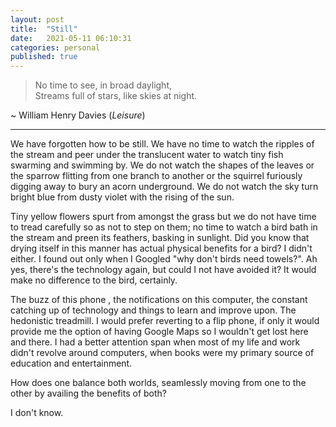 ```yaml
---
layout: post
title:  "Still"
date:   2021-05-11 06:10:31
categories: personal
published: true
---
```


> No time to see, in broad daylight,  
> Streams full of stars, like skies at night.

~ William Henry Davies (<i>Leisure</i>)

----------------------------------------

We have forgotten how to be still. We have no time to watch the ripples of the stream and peer under the translucent water to watch tiny fish swarming and swimming by. We do not watch the shapes of the leaves or the sparrow flitting 
from one branch to another or the squirrel furiously digging away to bury an acorn underground. We do not watch the sky turn bright blue from dusty violet with the rising of the sun.

Tiny yellow flowers spurt from amongst the grass but we do not have time to tread carefully so as not to step on them; no time to watch a bird bath in the stream and preen its feathers, basking in sunlight. Did you know that drying itself in this manner has actual physical benefits for a bird? I didn't either. I found out only when I Googled "why don't birds need towels?". Ah yes, there's the technology again, but could I not have avoided it? It would make no difference to the bird, certainly.

The buzz of this phone , the notifications on this computer, the constant catching up of technology and things to learn and improve upon. The hedonistic treadmill. I would prefer reverting to a flip phone, if only it would provide me the option of having Google Maps so I wouldn't get lost here and there. I had a better attention span when most of my life and work didn't revolve around computers, when books were my primary source of education and entertainment.

How does one balance both worlds, seamlessly moving from one to the other by availing the benefits of both? 

I don't know.